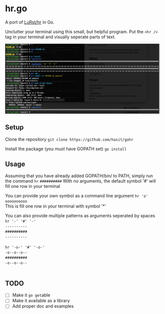 # hr.go
A port of [LuRst/hr](https://github.com/LuRsT/hr) in Go.

Unclutter your terminal using this small, but helpful program. Put the `<hr />` tag in your terminal and visually seperate parts of text.

![hr.go](assests/gohr.png)

## Setup
Clone the repository
`git clone https://github.com/hasit/gohr`

Install the package (you must have GOPATH set)
`go install`

## Usage
Assuming that you have already added GOPATH/bin/ to PATH, simply run the command
`hr`
`##########`
With no arguments, the default symbol '#' will fill one row in your terminal

You can provide your own symbol as a command line argument
`hr 'o'` <br />
`oooooooooo` <br />
This is fill one row in your terminal with symbol '*'

You can also provide multiple patterns as arguments seperated by spaces
`hr '-' '#' '-'` <br />
`----------` <br />
`##########` <br />
`----------` <br />
<br />
`hr '-o-' '#' '-o-'` <br />
`-o--o--o--` <br />
`##########` <br />
`-o--o--o--` <br />
<br />
## TODO
- [ ] Make it `go get`able
- [ ] Make it available as a library
- [ ] Add proper doc and examples
